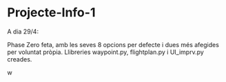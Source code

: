 # Projecte-Info-1

A dia 29/4:

Phase Zero feta, amb les seves 8 opcions per defecte i dues més afegides per voluntat pròpia.
Llibreries waypoint.py, flightplan.py i UI_imprv.py creades.


w
